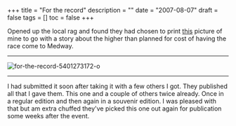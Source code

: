 +++
title = "For the record"
description = ""
date = "2007-08-07"
draft = false
tags = []
toc = false
+++

Opened up the local rag and found they had chosen to print [this](https://listed.to/@alxtrnr/59668/tour-de-france-2007-medway) picture of mine to go with a story about the higher than planned for cost of having the race come to Medway.
***
<img style="display:block;margin:auto" src="https://i.ibb.co/bgqWh0Py/for-the-record-5401273172-o.png" alt="for-the-record-5401273172-o" >

***

I had submitted it soon after taking it with a few others I got. They published all that I gave them. This one and a couple of others twice already. Once in a regular edition and then again in a souvenir edition. I was pleased with that but am extra chuffed they've picked this one out again for publication some weeks after the event.